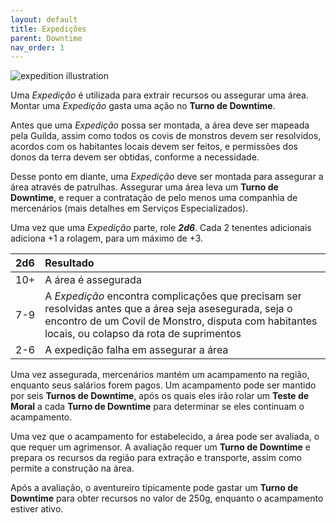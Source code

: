 ```yaml
---
layout: default
title: Expedições
parent: Downtime
nav_order: 1
---
```


![expedition illustration](https://github.com/user-attachments/assets/a3263462-3e3a-4a69-a735-c6bacbe41e7b)

Uma _Expedição_ é utilizada para extrair recursos ou assegurar uma área. Montar uma _Expedição_ gasta uma ação no **Turno de Downtime**.

Antes que uma _Expedição_ possa ser montada, a área deve ser mapeada pela Guilda, assim como todos os covis de monstros devem ser resolvidos, acordos com os habitantes locais devem ser feitos, e permissões dos donos da terra devem ser obtidas, conforme a necessidade.

Desse ponto em diante, uma _Expedição_ deve ser montada para assegurar a área através de patrulhas. Assegurar uma área leva um **Turno de Downtime**, e requer a contratação de pelo menos uma companhia de mercenários (mais detalhes em Serviços Especializados).

Uma vez que uma _Expedição_ parte, role _**2d6**_. Cada 2 tenentes adicionais adiciona +1 a rolagem, para um máximo de +3. 

| 2d6 | Resultado |
| :-- | :-- |
| 10+ | A área é assegurada |
| 7-9 | A _Expedição_ encontra complicações que precisam ser resolvidas antes que a área seja asesegurada, seja o encontro de um Covil de Monstro, disputa com habitantes locais, ou colapso da rota de suprimentos |
| 2-6 | A expedição falha em assegurar a área |

Uma vez assegurada, mercenários mantém um acampamento na região, enquanto seus salários forem pagos. Um acampamento pode ser mantido por seis **Turnos de Downtime**, após os quais eles irão rolar um **Teste de Moral** a cada **Turno de Downtime** para determinar se eles continuam o acampamento. 

Uma vez que o acampamento for estabelecido, a área pode ser avaliada, o que requer um agrimensor. A avaliação requer um **Turno de Downtime** e prepara os recursos da região para extração e transporte, assim como permite a construção na área.

Após a avaliação, o aventureiro tipicamente pode gastar um **Turno de Downtime** para obter recursos no valor de 250g, enquanto o acampamento estiver ativo.
